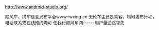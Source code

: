 http://www.android-studio.org/


顺风车、拼车信息发布平台www.rwxing.cn
无论车主还是乘客，均可发布行程，电话联系或在线预约均可
任我行顺风车网------用户量遥遥领先